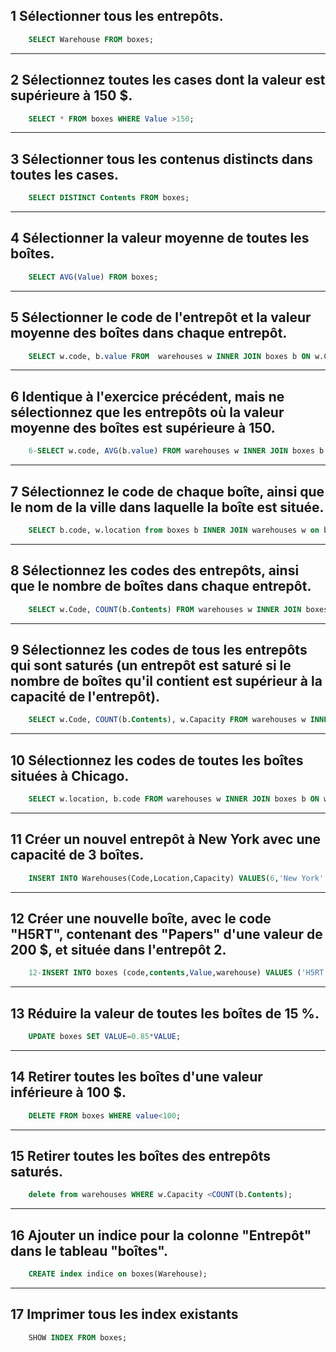 ## 1 Sélectionner tous les entrepôts.
```sql
    SELECT Warehouse FROM boxes;
```
__________________________________________________________________________________________
## 2 Sélectionnez toutes les cases dont la valeur est supérieure à 150 $.
```sql
    SELECT * FROM boxes WHERE Value >150;
```
__________________________________________________________________________________________
## 3 Sélectionner tous les contenus distincts dans toutes les cases.
```sql
    SELECT DISTINCT Contents FROM boxes;
```
__________________________________________________________________________________________
## 4 Sélectionner la valeur moyenne de toutes les boîtes.
```sql
    SELECT AVG(Value) FROM boxes;
```
__________________________________________________________________________________________
## 5 Sélectionner le code de l'entrepôt et la valeur moyenne des boîtes dans chaque entrepôt.
```sql
    SELECT w.code, b.value FROM  warehouses w INNER JOIN boxes b ON w.Code=b.Warehouse;
```
__________________________________________________________________________________________
## 6 Identique à l'exercice précédent, mais ne sélectionnez que les entrepôts où la valeur moyenne des boîtes est supérieure à 150.
```sql
    6-SELECT w.code, AVG(b.value) FROM warehouses w INNER JOIN boxes b ON w.Code=b.Warehouse GROUP BY w.Code HAVING AVG(b.value)>150;
```
__________________________________________________________________________________________
## 7 Sélectionnez le code de chaque boîte, ainsi que le nom de la ville dans laquelle la boîte est située.
```sql
    SELECT b.code, w.location from boxes b INNER JOIN warehouses w on b.Warehouse=w.code;
```
__________________________________________________________________________________________
## 8 Sélectionnez les codes des entrepôts, ainsi que le nombre de boîtes dans chaque entrepôt.
```sql
    SELECT w.Code, COUNT(b.Contents) FROM warehouses w INNER JOIN boxes b ON w.Code=b.Warehouse GROUP BY w.Code;
```
__________________________________________________________________________________________
## 9 Sélectionnez les codes de tous les entrepôts qui sont saturés (un entrepôt est saturé si le nombre de boîtes qu'il contient est supérieur à la capacité de l'entrepôt).
```sql
    SELECT w.Code, COUNT(b.Contents), w.Capacity FROM warehouses w INNER JOIN boxes b ON w.Code=b.Warehouse GROUP BY w.Code HAVING w.Capacity < COUNT(b.Contents) ;
```
__________________________________________________________________________________________
## 10 Sélectionnez les codes de toutes les boîtes situées à Chicago.
```sql
    SELECT w.location, b.code FROM warehouses w INNER JOIN boxes b ON w.Code=b.Warehouse WHERE w.Location= 'chicago';
```
__________________________________________________________________________________________
## 11 Créer un nouvel entrepôt à New York avec une capacité de 3 boîtes.
```sql
    INSERT INTO Warehouses(Code,Location,Capacity) VALUES(6,'New York',3);
```
__________________________________________________________________________________________
## 12 Créer une nouvelle boîte, avec le code "H5RT", contenant des "Papers" d'une valeur de 200 $, et située dans l'entrepôt 2.
```sql
    12-INSERT INTO boxes (code,contents,Value,warehouse) VALUES ('H5RT','Papers',200,2);
```
_______________________________________________________________________________________
## 13 Réduire la valeur de toutes les boîtes de 15 %.
```sql
    UPDATE boxes SET VALUE=0.85*VALUE;
```
__________________________________________________________________________________________
## 14 Retirer toutes les boîtes d'une valeur inférieure à 100 $.
```sql
    DELETE FROM boxes WHERE value<100;
```
__________________________________________________________________________________________
## 15 Retirer toutes les boîtes des entrepôts saturés.
```sql
    delete from warehouses WHERE w.Capacity <COUNT(b.Contents);
```
__________________________________________________________________________________________
## 16 Ajouter un indice pour la colonne "Entrepôt" dans le tableau "boîtes".
```sql
    CREATE index indice on boxes(Warehouse);
```
__________________________________________________________________________________________
## 17 Imprimer tous les index existants
```sql
    SHOW INDEX FROM boxes;
```